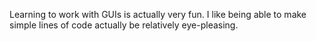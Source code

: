 Learning to work with GUIs is actually very fun. I like being able to make simple lines of code actually be relatively eye-pleasing.
